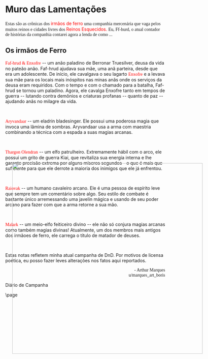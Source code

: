 <style>
@import url('https://fonts.googleapis.com/css?family=Julee');
</style>

# Muro das Lamentações


<span style="font-family: 'Julee', cursive;">
Estas são as crônicas dos </span><span style="color: red;">irmãos de ferro</span><span style="font-family: 'Julee', cursive;"> uma companhia mercenária que vaga pelos muitos reinos e cidades livres dos </span><span style="color: red;">Reinos Esquecidos.</span>
<span style="font-family: 'Julee', cursive;">
Eu, Ff-hurd, o atual contador de histórias da companhia contarei agora a lenda de como ... </span>




## Os irmãos de Ferro



<span style="color: red; font-family: 'Julee', cursive;">Faf-hrud & Enxofre</span> -- um anão paladino de Berronar Truesilver, deusa da vida  no pateão anão. Faf-hrud ajudava sua mãe, uma anã parteira, desde que era um adolescente. De início, ele cavalgava o seu lagarto <span style="color: red; font-family: 'Julee', cursive;">Enxofre</span> e a levava sua mãe para os locais mais inóspitos nas minas anãs onde os serviços da deusa eram requiridos. Com o tempo e com o chamado para a batalha, Faf-hrud se tornou um paladino. Agora, ele cavalga Enxofre tanto em tempos de guerra -- lutando contra demônios e criaturas profanas -- quanto de paz -- ajudando anãs no milagre da vida.

<br>

<span style="color: red; font-family: 'Julee', cursive;">Aryvandaar</span> -- um eladrin bladesinger. Ele possui uma poderosa magia que invoca uma lâmina de sombras. Aryvandaar usa a arma com maestria combinando a técnica com a espada a suas magias arcanas.

<br>

<span style="color: red; font-family: 'Julee', cursive;">Thargon Olendran</span> -- um elfo patrulheiro. Extremamente hábil com o arco, ele possui um grito de guerra Kiai, que revitaliza sua energia interna e lhe garante precisão extrema por alguns míseros segundos - o que é mais que suficiente para que ele derrote a maioria dos inimigos que ele já enfrentou.

<br>

<span style="color: red; font-family: 'Julee', cursive;">Raiovak</span> -- um humano cavaleiro arcano. Ele é uma pessoa de espírito leve que sempre tem um comentário sobre algo. Seu estilo de combate é bastante único arremessando uma javelin mágica e usando de seu poder arcano para fazer com que a arma retorne a sua mão.

<br>

<span style="color: red; font-family: 'Julee', cursive;">Malark</span> --  um meio-elfo feiticeiro divino -- ele não só conjura magias arcanas como também magias divinas! Atualmente, um dos membros mais antigos dos irmãoes de ferro, ele carrega o título de matador de deuses.

<br>

<div class='descriptive'>

Estas notas refletem minha atual campanha de DnD. Por motivos de licensa poética, eu posso fazer leves alterações nos fatos aqui reportados.

<div style="text-align: right;">
<span style="font-family: 'Julee', cursive;">- Arthur Marques</span>
  
<br>
<span style="font-family: 'Julee', cursive;">u/marques_art_boris</span>
</div>
</div>


 


<img 
  src='https://i.imgur.com/2N72CAJ.png' 
  style='position:absolute;top:590px;left:250px;width:600px' /> 


<div class='pageNumber auto'></div>
<div class='footnote'>Diário de Campanha</div>



\page
